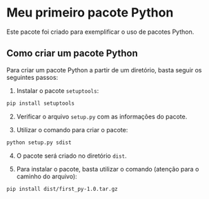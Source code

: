 # Meu primeiro pacote Python

Este pacote foi criado para exemplificar o uso de pacotes Python.

## Como criar um pacote Python

Para criar um pacote Python a partir de um diretório, basta seguir os seguintes passos:

1. Instalar o pacote `setuptools`:

```bash
pip install setuptools
```

2. Verificar o arquivo `setup.py` com as informações do pacote.

3. Utilizar o comando para criar o pacote:

```bash
python setup.py sdist
```

4. O pacote será criado no diretório `dist`.

5. Para instalar o pacote, basta utilizar o comando (atenção para o caminho do arquivo):

```bash
pip install dist/first_py-1.0.tar.gz
```

